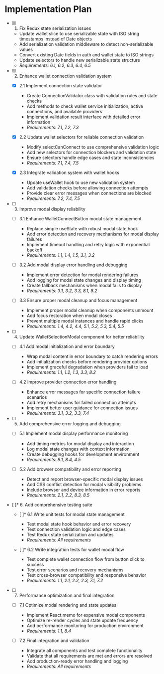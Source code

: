 # Implementation Plan

- [x] 1. Fix Redux state serialization issues





  - Update wallet slice to use serializable state with ISO string timestamps instead of Date objects
  - Add serialization validation middleware to detect non-serializable values
  - Convert existing Date fields in auth and wallet state to ISO strings
  - Update selectors to handle new serializable state structure
  - _Requirements: 6.1, 6.2, 6.3, 6.4, 6.5_

- [x] 2. Enhance wallet connection validation system





  - [x] 2.1 Implement connection state validator


    - Create ConnectionValidator class with validation rules and state checks
    - Add methods to check wallet service initialization, active connections, and available providers
    - Implement validation result interface with detailed error information
    - _Requirements: 7.1, 7.2, 7.3_


  - [x] 2.2 Update wallet selectors for reliable connection validation

    - Modify selectCanConnect to use comprehensive validation logic
    - Add new selectors for connection blockers and validation state
    - Ensure selectors handle edge cases and state inconsistencies
    - _Requirements: 7.1, 7.4, 7.5_


  - [x] 2.3 Integrate validation system with wallet hooks

    - Update useWallet hook to use new validation system
    - Add validation checks before allowing connection attempts
    - Provide clear error messages when connections are blocked
    - _Requirements: 7.2, 7.4, 7.5_

- [ ] 3. Improve modal display reliability
  - [ ] 3.1 Enhance WalletConnectButton modal state management
    - Replace simple useState with robust modal state hook
    - Add error detection and recovery mechanisms for modal display failures
    - Implement timeout handling and retry logic with exponential backoff
    - _Requirements: 1.1, 1.4, 1.5, 3.1, 3.2_

  - [ ] 3.2 Add modal display error handling and debugging
    - Implement error detection for modal rendering failures
    - Add logging for modal state changes and display timing
    - Create fallback mechanisms when modal fails to display
    - _Requirements: 3.1, 3.2, 3.3, 8.1, 8.2_

  - [ ] 3.3 Ensure proper modal cleanup and focus management
    - Implement proper modal cleanup when components unmount
    - Add focus restoration when modal closes
    - Prevent multiple modal instances and handle rapid clicks
    - _Requirements: 1.4, 4.2, 4.4, 5.1, 5.2, 5.3, 5.4, 5.5_

- [ ] 4. Update WalletSelectionModal component for better reliability
  - [ ] 4.1 Add modal initialization and error boundary
    - Wrap modal content in error boundary to catch rendering errors
    - Add initialization checks before rendering provider options
    - Implement graceful degradation when providers fail to load
    - _Requirements: 1.1, 1.2, 1.3, 3.3, 8.2_

  - [ ] 4.2 Improve provider connection error handling
    - Enhance error messages for specific connection failure scenarios
    - Add retry mechanisms for failed connection attempts
    - Implement better user guidance for connection issues
    - _Requirements: 3.1, 3.2, 3.3, 7.4_

- [ ] 5. Add comprehensive error logging and debugging
  - [ ] 5.1 Implement modal display performance monitoring
    - Add timing metrics for modal display and interaction
    - Log modal state changes with context information
    - Create debugging hooks for development environment
    - _Requirements: 8.1, 8.4, 4.5_

  - [ ] 5.2 Add browser compatibility and error reporting
    - Detect and report browser-specific modal display issues
    - Add CSS conflict detection for modal visibility problems
    - Include browser and device information in error reports
    - _Requirements: 2.1, 2.2, 8.3, 8.5_

- [ ]* 6. Add comprehensive testing suite
  - [ ]* 6.1 Write unit tests for modal state management
    - Test modal state hook behavior and error recovery
    - Test connection validation logic and edge cases
    - Test Redux state serialization and updates
    - _Requirements: All requirements_

  - [ ]* 6.2 Write integration tests for wallet modal flow
    - Test complete wallet connection flow from button click to success
    - Test error scenarios and recovery mechanisms
    - Test cross-browser compatibility and responsive behavior
    - _Requirements: 1.1, 2.1, 2.2, 2.3, 7.1, 7.2_

- [ ] 7. Performance optimization and final integration
  - [ ] 7.1 Optimize modal rendering and state updates
    - Implement React.memo for expensive modal components
    - Optimize re-render cycles and state update frequency
    - Add performance monitoring for production environment
    - _Requirements: 1.1, 8.4_

  - [ ] 7.2 Final integration and validation
    - Integrate all components and test complete functionality
    - Validate that all requirements are met and errors are resolved
    - Add production-ready error handling and logging
    - _Requirements: All requirements_